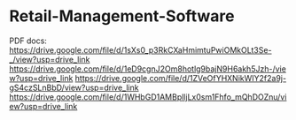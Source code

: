 # Retail-Management-Software

PDF docs:
https://drive.google.com/file/d/1sXs0_p3RkCXaHmimtuPwiOMkOLt3Se-_/view?usp=drive_link
https://drive.google.com/file/d/1eD9cgnJ2Om8hotlg9bajN9H6akh5Jzh-/view?usp=drive_link
https://drive.google.com/file/d/1ZVeOfYHXNikWIY2f2a9j-gS4czSLnBbD/view?usp=drive_link
https://drive.google.com/file/d/1WHbGD1AMBplljLx0sm1Fhfo_mQhDOZnu/view?usp=drive_link
